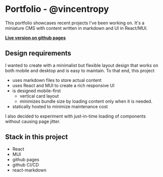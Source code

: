 # Portfolio - @vincentropy

This portfolio showcases recent projects I've been working on.
It's a miniature CMS with content written in markdown and UI in React/MUI. 

**[Live version on github pages](https://vincentropy.github.io/portfolio/)**


## Design requirements
I wanted to create with a minimalist but flexible layout design that works on both mobile and desktop and is easy to maintain. To that end, this project
- uses markdown files to store actual content
- uses React and MUI to create a rich responsive UI
- is designed mobile-first 
  - vertical card layout
  - minimizes bundle size by loading content only when it is needed.
- statically hosted to minimize maintenance cost

I also decided to experiment with just-in-time loading of components without causing page jitter.


## Stack in this project

- React
- MUI
- github pages
- github CI/CD
- react-markdown
